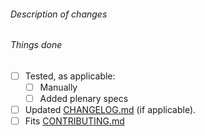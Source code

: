 <!-- markdownlint-disable -->
###### Description of changes

###### Things done

- [ ] Tested, as applicable:
  - [ ] Manually
  - [ ] Added plenary specs
- [ ] Updated [CHANGELOG.md](https://github.com/MrcJkb/haskell-tools.nvim/blob/master/CHANGELOG.md) (if applicable).
- [ ] Fits [CONTRIBUTING.md](https://github.com/MrcJkb/haskell-tools.nvim/blob/master/CONTRIBUTING.md)

